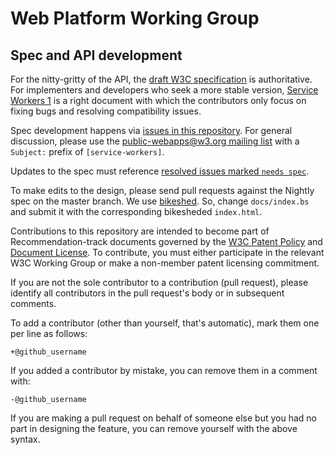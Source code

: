 # Web Platform Working Group

## Spec and API development

For the nitty-gritty of the API, the [draft W3C specification](https://w3c.github.io/ServiceWorker/) is authoritative. For implementers and developers who seek a more stable version, [Service Workers 1](https://w3c.github.io/ServiceWorker/v1/) is a right document with which the contributors only focus on fixing bugs and resolving compatibility issues.

Spec development happens via [issues in this repository](https://github.com/w3c/ServiceWorker/issues). For general discussion, please use the [public-webapps@w3.org mailing list](http://lists.w3.org/Archives/Public/public-webapps/) with a `Subject:` prefix of `[service-workers]`.

Updates to the spec must reference [resolved issues marked `needs spec`](https://github.com/w3c/ServiceWorker/issues?q=is%3Aclosed+label%3A%22needs+spec%22).

To make edits to the design, please send pull requests against the Nightly spec on the master branch. We use [bikeshed](https://github.com/tabatkins/bikeshed). So, change `docs/index.bs` and submit it with the corresponding bikesheded `index.html`.

Contributions to this repository are intended to become part of Recommendation-track documents 
governed by the [W3C Patent Policy](http://www.w3.org/Consortium/Patent-Policy-20040205/) and
[Document License](http://www.w3.org/Consortium/Legal/copyright-documents). To contribute, you must 
either participate in the relevant W3C Working Group or make a non-member patent licensing
 commitment.

If you are not the sole contributor to a contribution (pull request), please identify all 
contributors in the pull request's body or in subsequent comments.

 To add a contributor (other than yourself, that's automatic), mark them one per line as follows:

 ```
 +@github_username
 ```

 If you added a contributor by mistake, you can remove them in a comment with:

 ```
 -@github_username
 ```

 If you are making a pull request on behalf of someone else but you had no part in designing the 
 feature, you can remove yourself with the above syntax.
